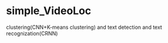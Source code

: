 # simple_VideoLoc
clustering(CNN+K-means clustering) and text detection and text recognization(CRNN)
